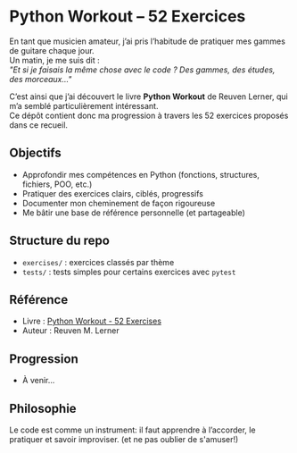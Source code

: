 # Python Workout – 52 Exercices

En tant que musicien amateur, j’ai pris l’habitude de pratiquer mes gammes de guitare chaque jour.  
Un matin, je me suis dit :  
*"Et si je faisais la même chose avec le code ? Des gammes, des études, des morceaux…"*

C’est ainsi que j’ai découvert le livre **Python Workout** de Reuven Lerner, qui m’a semblé particulièrement intéressant.  
Ce dépôt contient donc ma progression à travers les 52 exercices proposés dans ce recueil.


## Objectifs

- Approfondir mes compétences en Python (fonctions, structures, fichiers, POO, etc.)
- Pratiquer des exercices clairs, ciblés, progressifs
- Documenter mon cheminement de façon rigoureuse
- Me bâtir une base de référence personnelle (et partageable)


## Structure du repo

- `exercises/` : exercices classés par thème
- `tests/` : tests simples pour certains exercices avec `pytest`


## Référence

- Livre : [Python Workout - 52 Exercises](https://www.manning.com/books/python-workout)  
- Auteur : Reuven M. Lerner


## Progression

- À venir...


## Philosophie

Le code est comme un instrument: il faut apprendre à l’accorder, le pratiquer et savoir improviser. (et ne pas oublier de s'amuser!)
